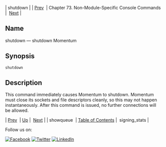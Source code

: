 | shutdown |
| [Prev](console_commands.showqueue.php)  | Chapter 73. Non-Module-Specific Console Commands |  [Next](console_commands.signing_stats.php) |

<a name="console_commands.shutdown"></a>
## Name

shutdown — shutdown Momentum

## Synopsis

`shutdown`

<a name="idp13813168"></a>
## Description

This command immediately causes Momentum to shutdown. Momentum must close its sockets and file descriptors cleanly, so this may not happen instantaneously. After this command is issued, no further connections will be allowed.

| [Prev](console_commands.showqueue.php)  | [Up](console.cmds.ref.php) |  [Next](console_commands.signing_stats.php) |
| showqueue  | [Table of Contents](index.php) |  signing_stats |

Follow us on:

[![Facebook](https://support.messagesystems.com/images/icon-facebook.png)](http://www.facebook.com/messagesystems) [![Twitter](https://support.messagesystems.com/images/icon-twitter.png)](http://twitter.com/#!/MessageSystems) [![LinkedIn](https://support.messagesystems.com/images/icon-linkedin.png)](http://www.linkedin.com/company/message-systems)
